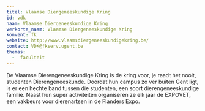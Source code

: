 ```yaml
---
titel: Vlaamse Diergeneeskundige Kring
id: vdk
naam: Vlaamse Diergeneeskundige Kring
verkorte_naam: Vlaamse Diergeneeskundige Kring
konvent: fk
website: http://www.vlaamsdiergeneeskundigekring.be/
contact: VDK@fkserv.ugent.be
themas:
  -  faculteit
---
```

De Vlaamse Dierengeneeskundige Kring is de kring voor, je raadt het nooit, studenten Dierengeneeskunde. Doordat hun campus zo ver buiten Gent ligt, is er een hechte band tussen die studenten, een soort dierengeneeskundige familie. Naast hun super activiteiten organiseren ze elk jaar de EXPOVET, een vakbeurs voor dierenartsen in de Flanders Expo.
